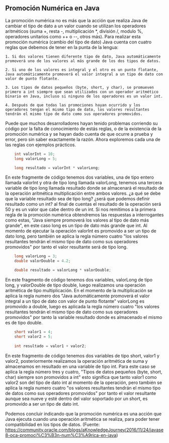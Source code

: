 ## Promoción Numérica en Java

La promoción numérica no es más que la acción que realiza Java de cambiar el tipo de dato a un valor cuando se utilizan los operadores aritméticos (suma +, resta -, multiplicación *, división /, modulo %, operadores unitarios como ++ o --, otros más). Para realizar esta promoción numérica (cambio del tipo de dato) Java cuenta con cuatro reglas que debemos de tener en la punta de la lengua:

    1. Si dos valores tienen diferente tipo de dato, Java automáticamente promoverá uno de los valores al más grande de los dos tipos de datos.

    2. Si uno de los valores es integral y el otro es un punto flotante, Java automáticamente promoverá el valor integral a un tipo de dato con valor de punto flotante.

    3. Los tipos de datos pequeños (byte, short, y char), se promueven primero a int siempre que sean utilizados con un operador aritmético binario en Java, incluso si ninguno de los operadores es un valor int.

    4. Después de que todas las promociones hayan ocurrido y los operadores tengan el mismo tipo de dato, los valores resultantes tendrán el mismo tipo de dato como sus operadores promovidos.


Puede que muchos desarrolladores hayan tenido problemas corriendo su código por la falta de conocimiento de estás reglas, o de la existencia de la promoción numérica y se hayan dado cuenta de que ocurre a prueba y error, pero sin saber exactamente la razón. Ahora exploremos cada una de las reglas con ejemplos prácticos.

```java
    int valorInt = 10;
    long valorLong = 5;

    long resultado = valorInt * valorLong;
```

En este fragmente de código tenemos dos variables, una de tipo entero llamada valorInt y otra de tipo long llamada valorLong, tenemos una tercera variable de tipo long llamada resultado donde se almacenará el resultado de la operación aritmética multiplicación entre ambos valores. ¿a qué se debe que la variable resultado sea de tipo long? ¿será que podemos definir resultado como un int? al final de cuentas el resultado de la operación será 50 y es un valor que cabe dentro de un int. Si nos remitimos a la primera regla de la promoción numérica obtendremos las respuestas a interrogantes como estas, "Java siempre promoverá los valores al tipo de dato más grande", en este caso long es un tipo de dato más grande que int. Al momento de ejecutar la operación valorInt es promovido a ser un tipo de dato long, pero también se aplica la regla número cuatro "los valores resultantes tendrán el mismo tipo de dato como sus operadores promovidos" por tanto el valor resultante será de tipo long.

```java
    long valorLong = 3;
    double valorDouble = 4.2;

    double resultado = valorLong * valorDouble;
```

En este fragmento de código tenemos dos variables, valorLong de tipo long, y valorDouble de tipo double, luego realizamos una operación aritmética de tipo multiplicación. En el momento de la multiplicación se aplica la regla numero dos "Java automáticamente promoverá el valor integral a un tipo de dato con valor de punto flotante" valorLong es promovido a double, luego es aplicada la regla número cuatro "los valores resultantes tendrán el mismo tipo de dato como sus operadores promovidos" por tanto la variable resultado donde es almacenado el mismo es de tipo double.

```java
    short valor1 = 4;
    short valor2 = 5;
      
    int resultado = valor1 + valor2;
```
En este fragmento de código tenemos dos variables de tipo short, valor1 y valor2, posteriormente realizamos la operación aritmética de suma y almacenamos en resultado en una variable de tipo int. Para este caso se aplica la regla número tres y cuatro, "Tipos de datos pequeños (byte, short, char) siempre son promovidos a int" esto significa que tanto valor1 como valor2 son del tipo de dato int al momento de la operación, pero también se aplica la regla numero cuatro "os valores resultantes tendrán el mismo tipo de datos como sus operadores promovidos" por tanto el valor resultante aunque sea nueve y esté dentro del valor soportado por un short, es promovido a ser un tipo de dato int.

Podemos concluir indicando que la promoción numérica es una acción que Java ejecuta cuando una operación aritmética se realiza, para poder tener compatibilidad en los tipos de datos.
(Fuente: https://community.oracle.com/blogs/aKnowledgeJourney/2016/11/24/javase8-oca-promoci%C3%B3n-num%C3%A9rica-en-java)
